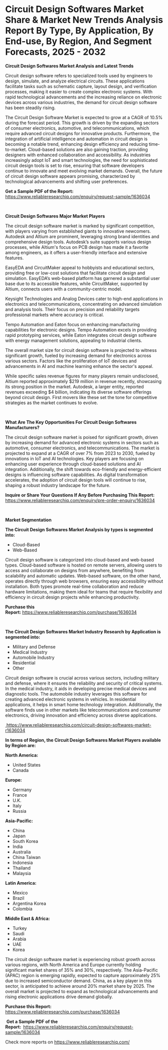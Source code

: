 <p><h1>Circuit Design Softwares Market Share & Market New Trends Analysis Report By Type, By Application, By End-use, By Region, And Segment Forecasts, 2025 - 2032</h1></p><p><strong>Circuit Design Softwares Market Analysis and Latest Trends</strong></p>
<p><p>Circuit design software refers to specialized tools used by engineers to design, simulate, and analyze electrical circuits. These applications facilitate tasks such as schematic capture, layout design, and verification processes, making it easier to create complex electronic systems. With rapid technological advancements and the increasing reliance on electronic devices across various industries, the demand for circuit design software has been steadily rising.</p><p>The Circuit Design Software Market is expected to grow at a CAGR of 10.5% during the forecast period. This growth is driven by the expanding sectors of consumer electronics, automotive, and telecommunications, which require advanced circuit designs for innovative products. Furthermore, the integration of artificial intelligence and automation in circuit design is becoming a notable trend, enhancing design efficiency and reducing time-to-market. Cloud-based solutions are also gaining traction, providing designers with enhanced collaboration and accessibility. As industries increasingly adopt IoT and smart technologies, the need for sophisticated circuit design tools is set to rise, ensuring that software developers continue to innovate and meet evolving market demands. Overall, the future of circuit design software appears promising, characterized by technological advancements and shifting user preferences.</p></p>
<p><strong>Get a Sample PDF of the Report:&nbsp;</strong> <a href="https://www.reliableresearchiq.com/enquiry/request-sample/1636034?utm_campaign=2983&utm_medium=2&utm_source=Github&utm_content=ia&utm_term=09032025&utm_id=circuit-design-softwares">https://www.reliableresearchiq.com/enquiry/request-sample/1636034</a></p>
<p>&nbsp;</p>
<p><strong>Circuit Design Softwares Major Market Players</strong></p>
<p><p>The circuit design software market is marked by significant competition, with players varying from established giants to innovative newcomers. Autodesk and Altium are prominent, leveraging strong brand identities and comprehensive design tools. Autodesk’s suite supports various design processes, while Altium's focus on PCB design has made it a favorite among engineers, as it offers a user-friendly interface and extensive features.</p><p>EasyEDA and CircuitMaker appeal to hobbyists and educational sectors, providing free or low-cost solutions that facilitate circuit design and simulation. EasyEDA’s web-based platform has garnered a substantial user base due to its accessible features, while CircuitMaker, supported by Altium, connects users with a community-centric model.</p><p>Keysight Technologies and Analog Devices cater to high-end applications in electronics and telecommunications, concentrating on advanced simulation and analysis tools. Their focus on precision and reliability targets professional markets where accuracy is critical.</p><p>Tempo Automation and Eaton focus on enhancing manufacturing capabilities for electronic designs. Tempo Automation excels in providing rapid prototyping services, while Eaton integrates circuit design software with energy management solutions, appealing to industrial clients.</p><p>The overall market size for circuit design software is projected to witness significant growth, fueled by increasing demand for electronics across various sectors. Factors like the proliferation of IoT devices and advancements in AI and machine learning enhance the sector's appeal.</p><p>While specific sales revenue figures for many players remain undisclosed, Altium reported approximately $219 million in revenue recently, showcasing its strong position in the market. Autodesk, a larger entity, reported revenues exceeding $4 billion, indicating its diverse software offerings beyond circuit design. First movers like these set the tone for competitive strategies as the market continues to evolve.</p></p>
<p>&nbsp;</p>
<p><strong>What Are The Key Opportunities For Circuit Design Softwares Manufacturers?</strong></p>
<p><p>The circuit design software market is poised for significant growth, driven by increasing demand for advanced electronic systems in sectors such as automotive, consumer electronics, and telecommunications. The market is projected to expand at a CAGR of over 7% from 2023 to 2030, fueled by innovations in IoT and AI technologies. Key players are focusing on enhancing user experience through cloud-based solutions and AI integration. Additionally, the shift towards eco-friendly and energy-efficient designs is influencing software capabilities. As digital transformation accelerates, the adoption of circuit design tools will continue to rise, shaping a robust industry landscape for the future.</p></p>
<p><strong>Inquire or Share Your Questions If Any Before Purchasing This Report:</strong> <a href="https://www.reliableresearchiq.com/enquiry/pre-order-enquiry/1636034?utm_campaign=2983&utm_medium=2&utm_source=Github&utm_content=ia&utm_term=09032025&utm_id=circuit-design-softwares">https://www.reliableresearchiq.com/enquiry/pre-order-enquiry/1636034</a></p>
<p>&nbsp;</p>
<p><strong>Market Segmentation</strong></p>
<p><strong>The Circuit Design Softwares Market Analysis by types is segmented into:</strong></p>
<p><ul><li>Cloud-Based</li><li>Web-Based</li></ul></p>
<p><p>Circuit design software is categorized into cloud-based and web-based types. Cloud-based software is hosted on remote servers, allowing users to access and collaborate on designs from anywhere, benefiting from scalability and automatic updates. Web-based software, on the other hand, operates directly through web browsers, ensuring easy accessibility without installation. Both types promote real-time collaboration and reduce hardware limitations, making them ideal for teams that require flexibility and efficiency in circuit design projects while enhancing productivity.</p></p>
<p><strong>Purchase this Report:&nbsp;</strong><a href="https://www.reliableresearchiq.com/purchase/1636034?utm_campaign=2983&utm_medium=2&utm_source=Github&utm_content=ia&utm_term=09032025&utm_id=circuit-design-softwares">https://www.reliableresearchiq.com/purchase/1636034</a></p>
<p>&nbsp;</p>
<p><strong>The Circuit Design Softwares Market Industry Research by Application is segmented into:</strong></p>
<p><ul><li>Military and Defense</li><li>Medical Industry</li><li>Automobile Industry</li><li>Residential</li><li>Other</li></ul></p>
<p><p>Circuit design software is crucial across various sectors, including military and defense, where it ensures the reliability and security of critical systems. In the medical industry, it aids in developing precise medical devices and diagnostic tools. The automobile industry leverages this software for creating advanced electronic systems in vehicles. In residential applications, it helps in smart home technology integration. Additionally, the software finds use in other markets like telecommunications and consumer electronics, driving innovation and efficiency across diverse applications.</p></p>
<p><a href="https://www.reliableresearchiq.com/circuit-design-softwares-market-r1636034?utm_campaign=2983&utm_medium=2&utm_source=Github&utm_content=ia&utm_term=09032025&utm_id=circuit-design-softwares">&nbsp;https://www.reliableresearchiq.com/circuit-design-softwares-market-r1636034</a></p>
<p><strong>In terms of Region, the Circuit Design Softwares Market Players available by Region are:</strong></p>
<p>
    <p> <strong> North America: </strong>
        <ul>
            <li>United States</li>
            <li>Canada</li>
        </ul>
        </p> 
    <p> <strong> Europe: </strong>
        <ul>
            <li>Germany</li>
            <li>France</li>
            <li>U.K.</li>
            <li>Italy</li>
            <li>Russia</li>
        </ul>
        </p> 
    <p> <strong> Asia-Pacific: </strong>
        <ul>
            <li>China</li>
            <li>Japan</li>
            <li>South Korea</li>
            <li>India</li>
            <li>Australia</li>
            <li>China Taiwan</li>
            <li>Indonesia</li>
            <li>Thailand</li>
            <li>Malaysia</li>
        </ul>
        </p> 
    <p> <strong> Latin America: </strong>
        <ul>
            <li>Mexico</li>
            <li>Brazil</li>
            <li>Argentina Korea</li>
            <li>Colombia</li>
        </ul>
        </p> 
    <p> <strong> Middle East & Africa: </strong>
        <ul>
            <li>Turkey</li>
            <li>Saudi</li>
            <li>Arabia</li>
            <li>UAE</li>
            <li>Korea</li>
        </ul>
    </p>
    </p>
<p><p>The circuit design software market is experiencing robust growth across various regions, with North America and Europe currently holding significant market shares of 35% and 30%, respectively. The Asia-Pacific (APAC) region is emerging rapidly, expected to capture approximately 25% due to increased semiconductor demand. China, as a key player in this sector, is anticipated to achieve around 20% market share by 2025. The overall market is projected to expand as technological advancements and rising electronic applications drive demand globally.</p></p>
<p><strong>Purchase this Report: </strong><a href="https://www.reliableresearchiq.com/purchase/1636034?utm_campaign=2983&utm_medium=2&utm_source=Github&utm_content=ia&utm_term=09032025&utm_id=circuit-design-softwares">https://www.reliableresearchiq.com/purchase/1636034</a></p>
<p>&nbsp;<strong>Get a Sample PDF of the Report:&nbsp;&nbsp;</strong><a href="https://www.reliableresearchiq.com/enquiry/request-sample/1636034?utm_campaign=2983&utm_medium=2&utm_source=Github&utm_content=ia&utm_term=09032025&utm_id=circuit-design-softwares">https://www.reliableresearchiq.com/enquiry/request-sample/1636034</a></p>
<p><strong></strong></p>
<p>Check more reports on <a href="https://www.reliableresearchiq.com/?utm_campaign=2983&utm_medium=2&utm_source=Github&utm_content=ia&utm_term=09032025&utm_id=circuit-design-softwares">https://www.reliableresearchiq.com/</a></p>